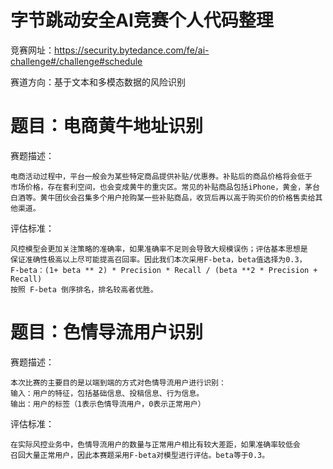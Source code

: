 # 字节跳动安全AI竞赛个人代码整理
竞赛网址：https://security.bytedance.com/fe/ai-challenge#/challenge#schedule

赛道方向：基于文本和多模态数据的风险识别

# 题目：电商黄牛地址识别
赛题描述：

    电商活动过程中，平台一般会为某些特定商品提供补贴/优惠券。补贴后的商品价格将会低于
    市场价格，存在套利空间，也会变成黄牛的重灾区。常见的补贴商品包括iPhone，黄金，茅台
    白酒等。黄牛团伙会召集多个用户抢购某一些补贴商品，收货后再以高于购买价的价格售卖给其他渠道。

评估标准：

    风控模型会更加关注策略的准确率，如果准确率不足则会导致大规模误伤；评估基本思想是
    保证准确性极高以上尽可能提高召回率。因此我们本次采用F-beta，beta值选择为0.3，
    F-beta：(1+ beta ** 2) * Precision * Recall / (beta **2 * Precision + Recall)  
    按照 F-beta 倒序排名，排名较高者优胜。
    
# 题目：色情导流用户识别
赛题描述：

    本次比赛的主要目的是以端到端的方式对色情导流用户进行识别：
    输入：用户的特征，包括基础信息、投稿信息、行为信息。
    输出：用户的标签（1表示色情导流用户，0表示正常用户）

评估标准：

    在实际风控业务中，色情导流用户的数量与正常用户相比有较大差距，如果准确率较低会
    召回大量正常用户，因此本赛题采用F-beta对模型进行评估。beta等于0.3。
